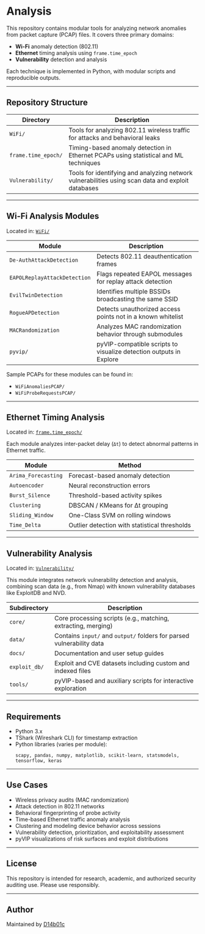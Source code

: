 
# Analysis

This repository contains modular tools for analyzing network anomalies from packet capture (PCAP) files. It covers three primary domains:

- **Wi-Fi** anomaly detection (802.11)
- **Ethernet** timing analysis using `frame.time_epoch`
- **Vulnerability** detection and analysis

Each technique is implemented in Python, with modular scripts and reproducible outputs.

---

## Repository Structure

| Directory             | Description                                                                |
|-----------------------|----------------------------------------------------------------------------|
| `WiFi/`               | Tools for analyzing 802.11 wireless traffic for attacks and behavioral leaks|
| `frame.time_epoch/`   | Timing-based anomaly detection in Ethernet PCAPs using statistical and ML techniques|
| `Vulnerability/`      | Tools for identifying and analyzing network vulnerabilities using scan data and exploit databases|

---

## Wi-Fi Analysis Modules

Located in: [`WiFi/`](./WiFi)

| Module                       | Description                                                             |
|------------------------------|-------------------------------------------------------------------------|
| `De-AuthAttackDetection`     | Detects 802.11 deauthentication frames                                  |
| `EAPOLReplayAttackDetection` | Flags repeated EAPOL messages for replay attack detection               |
| `EvilTwinDetection`          | Identifies multiple BSSIDs broadcasting the same SSID                   |
| `RogueAPDetection`           | Detects unauthorized access points not in a known whitelist             |
| `MACRandomization`           | Analyzes MAC randomization behavior through submodules                  |
| `pyvip/`                     | pyVIP-compatible scripts to visualize detection outputs in Explore      |

Sample PCAPs for these modules can be found in:

- `WiFiAnomaliesPCAP/`
- `WiFiProbeRequestsPCAP/`

---

## Ethernet Timing Analysis

Located in: [`frame.time_epoch/`](./frame.time_epoch)

Each module analyzes inter-packet delay (`Δt`) to detect abnormal patterns in Ethernet traffic.

| Module              | Method                             |
|---------------------|------------------------------------|
| `Arima_Forecasting` | Forecast-based anomaly detection   |
| `Autoencoder`       | Neural reconstruction errors       |
| `Burst_Silence`     | Threshold-based activity spikes    |
| `Clustering`        | DBSCAN / KMeans for Δt grouping    |
| `Sliding_Window`    | One-Class SVM on rolling windows   |
| `Time_Delta`        | Outlier detection with statistical thresholds |

---

## Vulnerability Analysis

Located in: [`Vulnerability/`](./Vulnerability)

This module integrates network vulnerability detection and analysis, combining scan data (e.g., from Nmap) with known vulnerability databases like ExploitDB and NVD.

| Subdirectory       | Description                                                         |
|--------------------|---------------------------------------------------------------------|
| `core/`            | Core processing scripts (e.g., matching, extracting, merging)       |
| `data/`            | Contains `input/` and `output/` folders for parsed vulnerability data|
| `docs/`            | Documentation and user setup guides                                 |
| `exploit_db/`      | Exploit and CVE datasets including custom and indexed files         |
| `tools/`           | pyVIP-based and auxiliary scripts for interactive exploration       |

---

## Requirements

- Python 3.x
- TShark (Wireshark CLI) for timestamp extraction
- Python libraries (varies per module):
  ```
  scapy, pandas, numpy, matplotlib, scikit-learn, statsmodels, tensorflow, keras
  ```

---

## Use Cases

- Wireless privacy audits (MAC randomization)
- Attack detection in 802.11 networks
- Behavioral fingerprinting of probe activity
- Time-based Ethernet traffic anomaly analysis
- Clustering and modeling device behavior across sessions
- Vulnerability detection, prioritization, and exploitability assessment
- pyVIP visualizations of risk surfaces and exploit distributions

---

## License

This repository is intended for research, academic, and authorized security auditing use. Please use responsibly.

---

## Author

Maintained by [D14b01c](https://github.com/D14b01c)
